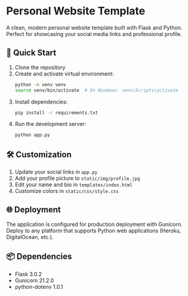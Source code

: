 # Personal Website Template

A clean, modern personal website template built with Flask and Python. Perfect for showcasing your social media links and professional profile.

## 🚀 Quick Start

1. Clone the repository
2. Create and activate virtual environment:
   ```bash
   python -m venv venv
   source venv/bin/activate  # On Windows: venv\Scripts\activate
   ```
3. Install dependencies:
   ```bash
   pip install -r requirements.txt
   ```
4. Run the development server:
   ```bash
   python app.py
   ```

## 🛠️ Customization

1. Update your social links in `app.py`
2. Add your profile picture to `static/img/profile.jpg`
3. Edit your name and bio in `templates/index.html`
4. Customize colors in `static/css/style.css`

## 🌐 Deployment

The application is configured for production deployment with Gunicorn. Deploy to any platform that supports Python web applications (Heroku, DigitalOcean, etc.).

## 📦 Dependencies

- Flask 3.0.2
- Gunicorn 21.2.0
- python-dotenv 1.0.1
